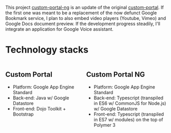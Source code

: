 This project [custom-portal-ng](https://github.com/DomDerrien/custom-portal-ng)
is an update of the original [custom-portal](https://github.com/DomDerrien/custom-portal).
If the first one was meant to be a replacement of the now defunct Google Bookmark service,
I plan to also embed video players (Youtube, Vimeo) and Google Docs document preview.
If the development progress steadily, I'll integrate an application for Google Voice assistant.

# Technology stacks

<div style="display: flex; width: 100%;">
    <div style="width: 50%;border:">
        <h2>Custom Portal</h2>
        <ul>
            <li>Platform: Google App Engine Standard</li>
            <li>Back-end: Java w/ Google Datastore</li>
            <li>Front-end: Dojo Toolkit + Bootstrap</li>
        </ul>
    </div>
    <div style="width: 50%;;border:">
        <h2>Custom Portal NG</h2>
        <ul>
            <li>Platform: Google App Engine Standard</li>
            <li>Back-end: Typescript (transpiled in ES6 w/ CommonJS for Node.js) w/ Google Datastore</li>
            <li>Front-end: Typescript (transpiled in ES7 w/ modules) on the top of Polymer 3</li>
        </ul>
    </div>
</div>

